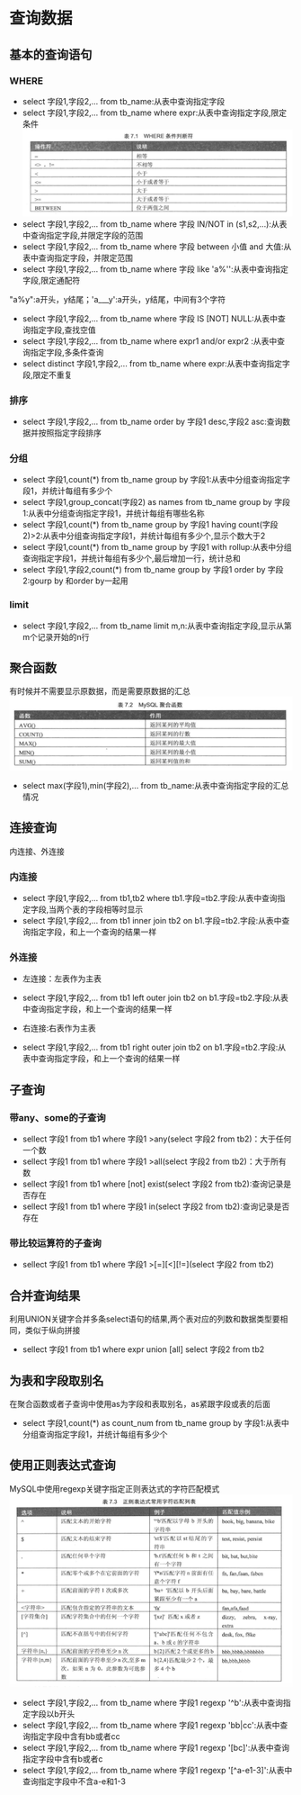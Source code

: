 # 查询数据

## 基本的查询语句

### WHERE
* select 字段1,字段2,... from tb_name:从表中查询指定字段
* select 字段1,字段2,... from tb_name where expr:从表中查询指定字段,限定条件
![](pictures/WHERE.png)
* select 字段1,字段2,... from tb_name where 字段 IN/NOT in (s1,s2,...):从表中查询指定字段,并限定字段的范围
* select 字段1,字段2,... from tb_name where 字段 between 小值 and 大值:从表中查询指定字段，并限定范围
* select 字段1,字段2,... from tb_name where 字段 like 'a%'':从表中查询指定字段,限定通配符

"a%y":a开头，y结尾；'a___y':a开头，y结尾，中间有3个字符

* select 字段1,字段2,... from tb_name where 字段 IS [NOT] NULL:从表中查询指定字段,查找空值
* select 字段1,字段2,... from tb_name where expr1 and/or expr2 :从表中查询指定字段,多条件查询
* select distinct 字段1,字段2,... from tb_name where expr:从表中查询指定字段,限定不重复

### 排序
* select 字段1,字段2,... from tb_name order by 字段1 desc,字段2 asc:查询数据并按照指定字段排序

### 分组
* select 字段1,count(*) from tb_name group by 字段1:从表中分组查询指定字段1，并统计每组有多少个
* select 字段1,group_concat(字段2) as names from tb_name group by 字段1:从表中分组查询指定字段1，并统计每组有哪些名称
* select 字段1,count(*) from tb_name group by 字段1 having count(字段2)>2:从表中分组查询指定字段1，并统计每组有多少个,显示个数大于2
* select 字段1,count(*) from tb_name group by 字段1 with rollup:从表中分组查询指定字段1，并统计每组有多少个,最后增加一行，统计总和
* select 字段1,字段2,count(*) from tb_name group by 字段1 order by 字段2:gourp by 和order by一起用

### limit
* select 字段1,字段2,... from tb_name limit m,n:从表中查询指定字段,显示从第m个记录开始的n行

## 聚合函数
有时候并不需要显示原数据，而是需要原数据的汇总
![](pictures/聚合函数.png)
* select max(字段1),min(字段2),... from tb_name:从表中查询指定字段的汇总情况

## 连接查询
内连接、外连接
### 内连接
* select 字段1,字段2,... from tb1,tb2 where tb1.字段=tb2.字段:从表中查询指定字段,当两个表的字段相等时显示
* select 字段1,字段2,... from tb1 inner join tb2 on b1.字段=tb2.字段:从表中查询指定字段，和上一个查询的结果一样

### 外连接
* 左连接：左表作为主表
* select 字段1,字段2,... from tb1 left outer join tb2 on b1.字段=tb2.字段:从表中查询指定字段，和上一个查询的结果一样

* 右连接:右表作为主表
* select 字段1,字段2,... from tb1 right outer join tb2 on b1.字段=tb2.字段:从表中查询指定字段，和上一个查询的结果一样

## 子查询

### 带any、some的子查询

* sellect 字段1 from tb1 where 字段1 >any(select 字段2 from tb2)：大于任何一个数
* sellect 字段1 from tb1 where 字段1 >all(select 字段2 from tb2)：大于所有数
* sellect 字段1 from tb1 where [not] exist(select 字段2 from tb2):查询记录是否存在
* sellect 字段1 from tb1 where 字段1 in(select 字段2 from tb2):查询记录是否存在

### 带比较运算符的子查询

* sellect 字段1 from tb1 where 字段1 >[=][<][!=](select 字段2 from tb2)


## 合并查询结果
利用UNION关键字合并多条select语句的结果,两个表对应的列数和数据类型要相同，类似于纵向拼接
* sellect 字段1 from tb1 where expr union [all] select 字段2 from tb2

## 为表和字段取别名
在聚合函数或者子查询中使用as为字段和表取别名，as紧跟字段或表的后面
* select 字段1,count(*) as count_num from tb_name group by 字段1:从表中分组查询指定字段1，并统计每组有多少个

## 使用正则表达式查询
MySQL中使用regexp关键字指定正则表达式的字符匹配模式
![](pictures/正则表达式.png)

* select 字段1,字段2,... from tb_name where 字段1 regexp '^b':从表中查询指定字段以b开头
* select 字段1,字段2,... from tb_name where 字段1 regexp 'bb|cc':从表中查询指定字段中含有bb或者cc
* select 字段1,字段2,... from tb_name where 字段1 regexp '[bc]':从表中查询指定字段中含有b或者c
* select 字段1,字段2,... from tb_name where 字段1 regexp '[^a-e1-3]':从表中查询指定字段中不含a-e和1-3






